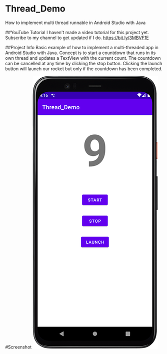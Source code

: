 # Thread_Demo
How to implement multi thread runnable in Android Studio with Java

##YouTube Tutorial
I haven't made a video tutorial for this project yet. Subscribe to my channel to get updated if I do. https://bit.ly/3MBVF1E

##Project Info
Basic example of how to implement a multi-threaded app in Android Studio with Java. Concept is to start a countdown that runs in its own thread and updates a TextView with the current count.
The countdown can be cancelled at any time by clicking the stop button. Clicking the launch button will launch our rocket but only if the countdown has been completed.

#Screenshot
<img src="screenshots/screenshot.png">